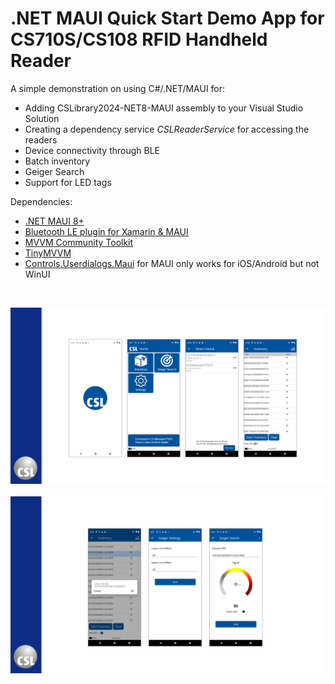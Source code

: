 # .NET MAUI Quick Start Demo App for CS710S/CS108 RFID Handheld Reader

A simple demonstration on using C#/.NET/MAUI for:
- Adding CSLibrary2024-NET8-MAUI assembly to your Visual Studio Solution
- Creating a dependency service *CSLReaderService* for accessing the readers
- Device connectivity through BLE
- Batch inventory
- Geiger Search
- Support for LED tags

Dependencies:

- [.NET MAUI 8+](https://dotnet.microsoft.com/en-us/download/dotnet)
- [Bluetooth LE plugin for Xamarin & MAUI](https://github.com/dotnet-bluetooth-le/dotnet-bluetooth-le)
- [MVVM Community Toolkit](https://github.com/CommunityToolkit/MVVM-Samples)
- [TinyMVVM](https://github.com/dhindrik/TinyMvvm)
- [Controls.Userdialogs.Maui](https://github.com/Alex-Dobrynin/Controls.UserDialogs.Maui) for MAUI only works for iOS/Android but not WinUI

<br/>

![App Screen1](/Images/AppScreen1.png)
<br><br>
![App Screen2](/Images/AppScreen2.png)
